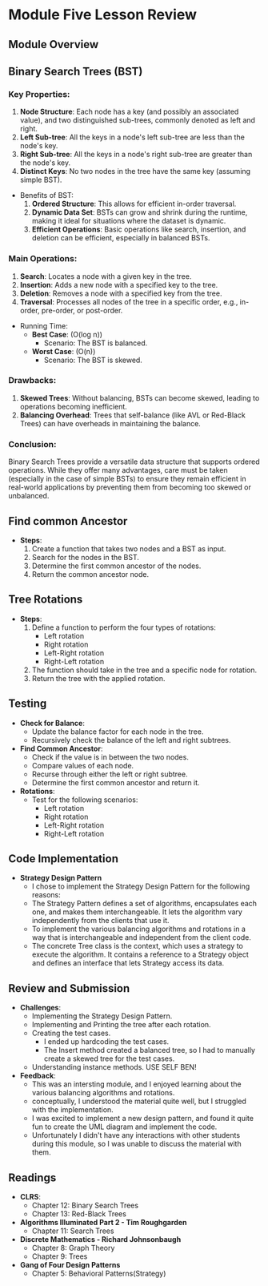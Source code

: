 # Module Five Lesson Review

## Module Overview


## Binary Search Trees (BST)
### Key Properties:
1. **Node Structure**: Each node has a key (and possibly an associated value), and two distinguished sub-trees, commonly denoted as left and right.
2. **Left Sub-tree**: All the keys in a node's left sub-tree are less than the node's key.
3. **Right Sub-tree**: All the keys in a node's right sub-tree are greater than the node's key.
4. **Distinct Keys**: No two nodes in the tree have the same key (assuming simple BST).
- Benefits of BST:
    1. **Ordered Structure**: This allows for efficient in-order traversal.
    2. **Dynamic Data Set**: BSTs can grow and shrink during the runtime, making it ideal for situations where the dataset is dynamic.
    3. **Efficient Operations**: Basic operations like search, insertion, and deletion can be efficient, especially in balanced BSTs.
### Main Operations:
1. **Search**: Locates a node with a given key in the tree.
2. **Insertion**: Adds a new node with a specified key to the tree.
3. **Deletion**: Removes a node with a specified key from the tree.
4. **Traversal**: Processes all nodes of the tree in a specific order, e.g., in-order, pre-order, or post-order.
- Running Time:
    - **Best Case**: \(O(log n)\) 
        - Scenario: The BST is balanced.
    - **Worst Case**: \(O(n)\)
        - Scenario: The BST is skewed.
### Drawbacks:
1. **Skewed Trees**: Without balancing, BSTs can become skewed, leading to operations becoming inefficient.
2. **Balancing Overhead**: Trees that self-balance (like AVL or Red-Black Trees) can have overheads in maintaining the balance.
### Conclusion:
Binary Search Trees provide a versatile data structure that supports ordered operations. While they offer many advantages, care must be taken (especially in the case of simple BSTs) to ensure they remain efficient in real-world applications by preventing them from becoming too skewed or unbalanced.

## Find common Ancestor
- **Steps**:
    1. Create a function that takes two nodes and a BST as input.
    2. Search for the nodes in the BST.
    3. Determine the first common ancestor of the nodes.
    4. Return the common ancestor node.

## Tree Rotations
- **Steps**:
    1. Define a function to perform the four types of rotations:
        - Left rotation
        - Right rotation
        - Left-Right rotation
        - Right-Left rotation
    2. The function should take in the tree and a specific node for rotation.
    3. Return the tree with the applied rotation.

## Testing
- **Check for Balance**:
    - Update the balance factor for each node in the tree.
    - Recursively check the balance of the left and right subtrees.
- **Find Common Ancestor**:
    - Check if the value is in between the two nodes.
    - Compare values of each node.
    - Recurse through either the left or right subtree.
    - Determine the first common ancestor and return it.
- **Rotations**:
    - Test for the following scenarios:
        - Left rotation
        - Right rotation
        - Left-Right rotation
        - Right-Left rotation

## Code Implementation
- **Strategy Design Pattern**
    - I chose to implement the Strategy Design Pattern for the following reasons:
    - The Strategy Pattern defines a set of algorithms, encapsulates each one, and makes them interchangeable. It lets the algorithm vary independently from the clients that use it.
    - To implement the various balancing algorithms and rotations in a way that is interchangeable and independent from the client code.
    - The concrete Tree class is the context, which uses a strategy to execute the algorithm. It contains a reference to a Strategy object and defines an interface that lets Strategy access its data.
## Review and Submission
- **Challenges**:
    - Implementing the Strategy Design Pattern.
    - Implementing and Printing the tree after each rotation.
    - Creating the test cases.
        - I ended up hardcoding the test cases.
        - The Insert method created a balanced tree, so I had to manually create a skewed tree for the test cases.
    - Understanding instance methods. USE SELF BEN!
- **Feedback**:
    - This was an intersting module, and I enjoyed learning about the various balancing algorithms and rotations.
    - conceptually, I understood the material quite well, but I struggled with the implementation. 
    - I was excited to implement a new design pattern, and found it quite fun to create the UML diagram and implement the code. 
    - Unfortunately I didn't have any interactions with other students during this module, so I was unable to discuss the material with them.

## Readings
- **CLRS**:
    - Chapter 12: Binary Search Trees
    - Chapter 13: Red-Black Trees
- **Algorithms Illuminated Part 2 - Tim Roughgarden**
    - Chapter 11: Search Trees
- **Discrete Mathematics - Richard Johnsonbaugh**
    - Chapter 8: Graph Theory
    - Chapter 9: Trees
- **Gang of Four Design Patterns**
    - Chapter 5: Behavioral Patterns(Strategy)

